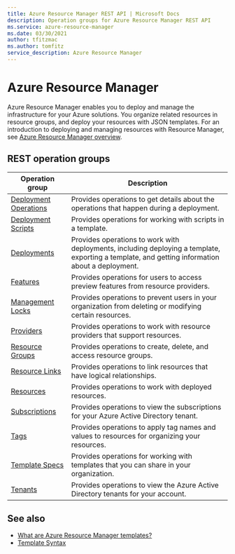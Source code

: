 ```yaml
---
title: Azure Resource Manager REST API | Microsoft Docs
description: Operation groups for Azure Resource Manager REST API
ms.service: azure-resource-manager
ms.date: 03/30/2021
author: tfitzmac
ms.author: tomfitz
service_description: Azure Resource Manager
---
```


# Azure Resource Manager

Azure Resource Manager enables you to deploy and manage the infrastructure for your Azure solutions. You organize related resources in resource groups, and deploy your resources with JSON templates. For an introduction to deploying and managing resources with Resource Manager, see [Azure Resource Manager overview](https://docs.microsoft.com/azure/azure-resource-manager/resource-group-overview).

## REST operation groups

| Operation group                                 | Description |
|-------------------------------------------------|-------------|
| [Deployment Operations](xref:management.azure.com.resources.deploymentoperations) | Provides operations to get details about the operations that happen during a deployment. |
| [Deployment Scripts](xref:management.azure.com.resources.deploymentscripts) | Provides operations for working with scripts in a template. |
| [Deployments](xref:management.azure.com.resources.deployments)                    | Provides operations to work with deployments, including deploying a template, exporting a template, and getting information about a deployment. |
| [Features](xref:management.azure.com.resources.features)                          | Provides operations for users to access preview features from resource providers. |
| [Management Locks](xref:management.azure.com.resources.managementlocks)           | Provides operations to prevent users in your organization from deleting or modifying certain resources. |
| [Providers](xref:management.azure.com.resources.providers)                        | Provides operations to work with resource providers that support resources. |
| [Resource Groups](xref:management.azure.com.resources.resourcegroups)             | Provides operations to create, delete, and access resource groups. |
| [Resource Links](xref:management.azure.com.resources.resourcelinks)               | Provides operations to link resources that have logical relationships. |
| [Resources](xref:management.azure.com.resources.resources)                        | Provides operations to work with deployed resources. |
| [Subscriptions](xref:management.azure.com.resources.subscriptions)                | Provides operations to view the subscriptions for your Azure Active Directory tenant. |
| [Tags](xref:management.azure.com.resources.tags)                                  | Provides operations to apply tag names and values to resources for organizing your resources. |
| [Template Specs](xref:management.azure.com.resources.templatespecs) | Provides operations for working with templates that you can share in your organization. |
| [Tenants](xref:management.azure.com.resources.tenants)                            | Provides operations to view the Azure Active Directory tenants for your account. |

## See also

- [What are Azure Resource Manager templates?](https://docs.microsoft.com/azure/azure-resource-manager/templates/overview)
- [Template Syntax](https://docs.microsoft.com/azure/azure-resource-manager/templates/template-syntax)
